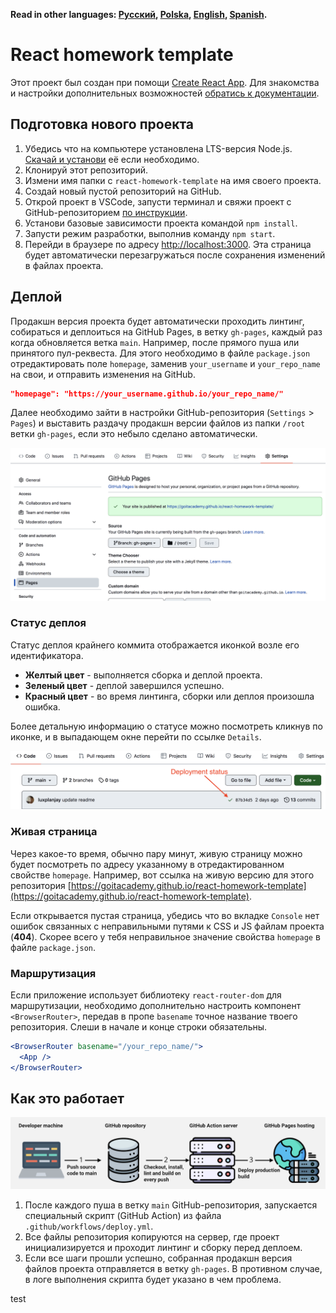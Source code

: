 **Read in other languages: [Русский](README.md), [Polska](README.pl.md),
[English](README.en.md), [Spanish](README.es.md).**

# React homework template

Этот проект был создан при помощи
[Create React App](https://github.com/facebook/create-react-app). Для знакомства
и настройки дополнительных возможностей
[обратись к документации](https://facebook.github.io/create-react-app/docs/getting-started).

## Подготовка нового проекта

1. Убедись что на компьютере установлена LTS-версия Node.js.
   [Скачай и установи](https://nodejs.org/en/) её если необходимо.
2. Клонируй этот репозиторий.
3. Измени имя папки с `react-homework-template` на имя своего проекта.
4. Создай новый пустой репозиторий на GitHub.
5. Открой проект в VSCode, запусти терминал и свяжи проект с GitHub-репозиторием
   [по инструкции](https://docs.github.com/en/get-started/getting-started-with-git/managing-remote-repositories#changing-a-remote-repositorys-url).
6. Установи базовые зависимости проекта командой `npm install`.
7. Запусти режим разработки, выполнив команду `npm start`.
8. Перейди в браузере по адресу [http://localhost:3000](http://localhost:3000).
   Эта страница будет автоматически перезагружаться после сохранения изменений в
   файлах проекта.

## Деплой

Продакшн версия проекта будет автоматически проходить линтинг, собираться и
деплоиться на GitHub Pages, в ветку `gh-pages`, каждый раз когда обновляется
ветка `main`. Например, после прямого пуша или принятого пул-реквеста. Для этого
необходимо в файле `package.json` отредактировать поле `homepage`, заменив
`your_username` и `your_repo_name` на свои, и отправить изменения на GitHub.

```json
"homepage": "https://your_username.github.io/your_repo_name/"
```

Далее необходимо зайти в настройки GitHub-репозитория (`Settings` > `Pages`) и
выставить раздачу продакшн версии файлов из папки `/root` ветки `gh-pages`, если
это небыло сделано автоматически.

![GitHub Pages settings](./assets/repo-settings.png)

### Статус деплоя

Статус деплоя крайнего коммита отображается иконкой возле его идентификатора.

- **Желтый цвет** - выполняется сборка и деплой проекта.
- **Зеленый цвет** - деплой завершился успешно.
- **Красный цвет** - во время линтинга, сборки или деплоя произошла ошибка.

Более детальную информацию о статусе можно посмотреть кликнув по иконке, и в
выпадающем окне перейти по ссылке `Details`.

![Deployment status](./assets/status.png)

### Живая страница

Через какое-то время, обычно пару минут, живую страницу можно будет посмотреть
по адресу указанному в отредактированном свойстве `homepage`. Например, вот
ссылка на живую версию для этого репозитория
[https://goitacademy.github.io/react-homework-template](https://goitacademy.github.io/react-homework-template).

Если открывается пустая страница, убедись что во вкладке `Console` нет ошибок
связанных с неправильными путями к CSS и JS файлам проекта (**404**). Скорее
всего у тебя неправильное значение свойства `homepage` в файле `package.json`.

### Маршрутизация

Если приложение использует библиотеку `react-router-dom` для маршрутизации,
необходимо дополнительно настроить компонент `<BrowserRouter>`, передав в пропе
`basename` точное название твоего репозитория. Слеши в начале и конце строки
обязательны.

```jsx
<BrowserRouter basename="/your_repo_name/">
  <App />
</BrowserRouter>
```

## Как это работает

![How it works](./assets/how-it-works.png)

1. После каждого пуша в ветку `main` GitHub-репозитория, запускается специальный
   скрипт (GitHub Action) из файла `.github/workflows/deploy.yml`.
2. Все файлы репозитория копируются на сервер, где проект инициализируется и
   проходит линтинг и сборку перед деплоем.
3. Если все шаги прошли успешно, собранная продакшн версия файлов проекта
   отправляется в ветку `gh-pages`. В противном случае, в логе выполнения
   скрипта будет указано в чем проблема.

test
